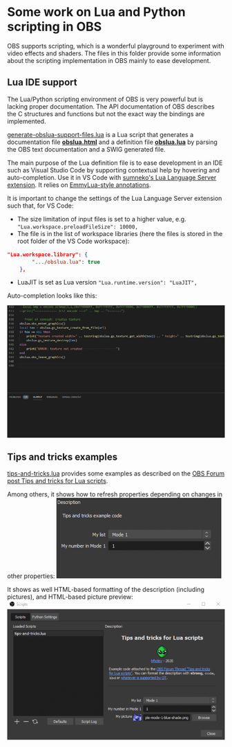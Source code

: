 # Some work on Lua and Python scripting in OBS

OBS supports scripting, which is a wonderful playground to experiment with video effects and shaders. The files in this folder provide some information about the scripting implementation in OBS mainly to ease development.

## Lua IDE support

The Lua/Python scripting environment of OBS is very powerful but is lacking proper documentation. The API documentation of OBS describes the C structures and functions but not the exact way the bindings are implemented.

[generate-obslua-support-files.lua](generate-obslua-support-files.lua) is a Lua script that generates a documentation file **[obslua.html](obslua.html)** and a definition file **[obslua.lua](obslua.lua)** by parsing the OBS text documentation and a SWIG generated file.

The main purpose of the Lua definition file is to ease development in an IDE such as Visual Studio Code by supporting contextual help by hovering and auto-completion. Use it in VS Code with [sumneko's Lua Language Server extension](https://marketplace.visualstudio.com/items?itemName=sumneko.lua). It relies on [EmmyLua-style annotations](https://emmylua.github.io).

It is important to change the settings of the Lua Language Server extension such that, for VS Code:

- The size limitation of input files is set to a higher value, e.g. `"Lua.workspace.preloadFileSize": 10000,`
- The file is in the list of workspace libraries (here the files is stored in the root folder of the VS Code workspace):

```JSON
"Lua.workspace.library": {
        ".../obslua.lua": true
    },
```

- LuaJIT is set as Lua version `"Lua.runtime.version": "LuaJIT",`

Auto-completion looks like this:

![auto-completion](pics/auto-completion.gif)

## Tips and tricks examples

[tips-and-tricks.lua](tips-and-tricks.lua)  provides some examples as described on the [OBS Forum post Tips and tricks for Lua scripts](https://obsproject.com/forum/threads/tips-and-tricks-for-lua-scripts.132256).

Among others, it shows how to refresh properties depending on changes in other properties:
![visibility](pics/visibility.gif)

It shows as well HTML-based formatting of the description (including pictures), and HTML-based picture preview:
![preview](pics/picture-in-property-description.gif)

